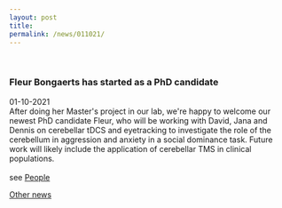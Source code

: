 ```yaml
---
layout: post
title:
permalink: /news/011021/
---
```

<br>

<article class="post">
    <div class="post-meta">
    </div>
  <h3 class="post-title">Fleur Bongaerts has started as a PhD candidate</h3>
  <div class="post-meta">
    <time datetime="2021-11-07" itemprop="datePublished">
      01-10-2021
    </time>
  </div>
    After doing her Master's project in our lab, we're happy to welcome our newest PhD candidate Fleur, who will be working with David, Jana and Dennis on cerebellar tDCS and eyetracking to investigate the role of the cerebellum in aggression and anxiety in a social dominance task. Future work will likely include the application of cerebellar TMS in clinical populations.  <br><br>
    see <a href="https://www.affectivecerebellarresearch.com/people"> People</a>
</article>

<a href="../"> Other news </a>
